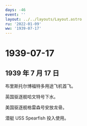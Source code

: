 ```yaml
---
days: -46
event: ''
layout: ../../layouts/Layout.astro
ru: '2022-01-09'
ww: '1939-07-17'
---
```


# 1939-07-17

## 1939 年 7 月 17 日

布里斯托尔博福特多用途飞机首飞。

英国驱逐舰哈文特号下水。

美国驱逐舰格雷森号安放龙骨。

潜艇 USS Spearfish 投入使用。